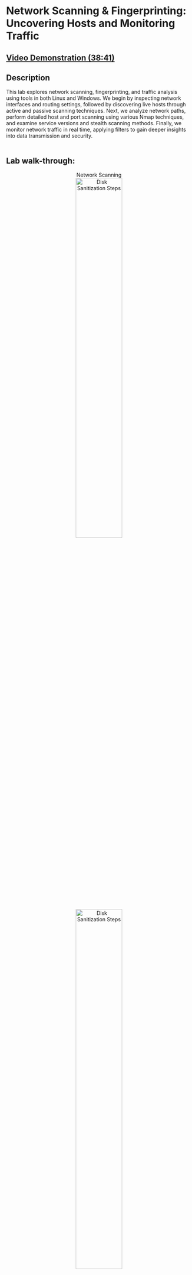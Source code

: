 <h1>Network Scanning & Fingerprinting: Uncovering Hosts and Monitoring Traffic</h1>

 ## [Video Demonstration (38:41)](https://drive.google.com/file/d/1ozfcxE80ODhxWV1-2v5EPMv1_uyHX-eD/view?usp=drive_link)

<h2>Description</h2>

 This lab explores network scanning, fingerprinting, and traffic analysis using tools in both Linux and Windows. We begin by inspecting network interfaces and routing settings, followed by discovering live hosts through active and passive scanning techniques. Next, we analyze network paths, perform detailed host and port scanning using various Nmap techniques, and examine service versions and stealth scanning methods. Finally, we monitor network traffic in real time, applying filters to gain deeper insights into data transmission and security. <br />
<br />

<h2>Lab walk-through:</h2>

<p align="center">Network Scanning
<br/>
<img src="https://i.imgur.com/D8iaHvH.png" height="50%" width="50%" alt="Disk Sanitization Steps"/>
<br />
<p align="center">
<br/>
<img src="https://i.imgur.com/5Igc8zJ.png" height="50%" width="50%" alt="Disk Sanitization Steps"/>
<br />
<br />
<p align="center"> 
<br/>
<img src="https://i.imgur.com/JMLc1Ju.png" height="50%" width="50%" alt="Disk Sanitization Steps"/>
<br />
<br />
 <p align="center">
<br/>
<img src="https://i.imgur.com/2TIhyIY.png" height="50%" width="50%" alt="Disk Sanitization Steps"/>
<br />
<br />
<p align="center">
<br/>
<img src="https://i.imgur.com/Kzk7SJC.png" height="50%" width="50%" alt="Disk Sanitization Steps"/>
<br />
<br />
<p align="center">
<br/>
<img src="https://i.imgur.com/Dc2j6gg.png" height="50%" width="50%" alt="Disk Sanitization Steps"/>
<br />
<br />

<p align="center">
<br/>
<img src="https://i.imgur.com/rHWY0PS.png" height="50%" width="50%" alt="Disk Sanitization Steps"/>
<br />
<br />
<p align="center">
<br/>
<img src="https://i.imgur.com/4vy91SK.png" height="50%" width="50%" alt="Disk Sanitization Steps"/>
<br />
<br />
